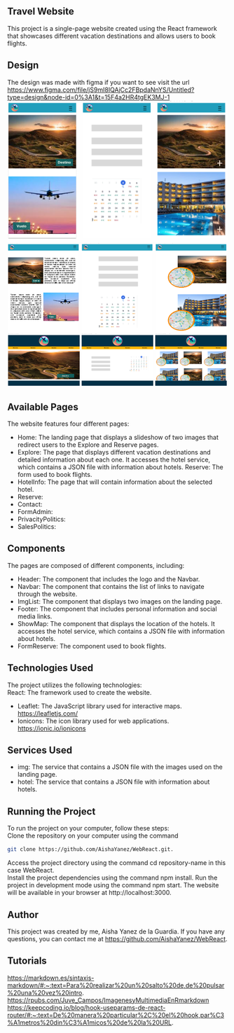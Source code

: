 ## Travel Website  
This project is a single-page website created using the React framework that showcases different vacation destinations and allows users to book flights.

## Design  
The design was made with figma if you want to see visit the url
https://www.figma.com/file/jS9mI8IQAjCc2FBpdaNnYS/Untitled?type=design&node-id=0%3A1&t=15F4a2HR4tgEK3MJ-1  
![Figma tamaño movil](./public/assets/ReadmeImgs/Movil.png)  
![Figma tamaño tablet](./public/assets/ReadmeImgs/Tablet.png)
![Figma tamaño PC](./public/assets/ReadmeImgs/PC.png)

## Available Pages  
The website features four different pages:  
* Home: The landing page that displays a slideshow of two images that redirect users to the Explore and Reserve pages.  
* Explore: The page that displays different vacation destinations and detailed information about each one. It accesses the hotel service, which contains a JSON file with information about hotels.
Reserve: The form used to book flights.  
* HotelInfo: The page that will contain information about the selected hotel.
* Reserve: 
* Contact: 
* FormAdmin: 
* PrivacityPolitics: 
* SalesPolitics: 

## Components  
The pages are composed of different components, including:  
* Header: The component that includes the logo and the Navbar.  
* Navbar: The component that contains the list of links to navigate through the website.  
* ImgList: The component that displays two images on the landing page.  
* Footer: The component that includes personal information and social media links.  
* ShowMap: The component that displays the location of the hotels. It accesses the hotel service, which contains a JSON file with information about hotels.  
* FormReserve: The component used to book flights.

## Technologies Used  
The project utilizes the following technologies:  
React: The framework used to create the website.  
* Leaflet: The JavaScript library used for interactive maps.  
https://leafletjs.com/  
* Ionicons: The icon library used for web applications.  
https://ionic.io/ionicons

## Services Used  
* img: The service that contains a JSON file with the images used on the landing page.  
* hotel: The service that contains a JSON file with information about hotels.

## Running the Project  
To run the project on your computer, follow these steps:  
Clone the repository on your computer using the command
```sh
git clone https://github.com/AishaYanez/WebReact.git.  
```
Access the project directory using the command cd repository-name in this case WebReact.  
Install the project dependencies using the command npm install.
Run the project in development mode using the command npm start.
The website will be available in your browser at http://localhost:3000.

## Author  
This project was created by me, Aisha Yanez de la Guardia. If you have any questions, you can contact me at https://github.com/AishaYanez/WebReact.

## Tutorials  
https://markdown.es/sintaxis-markdown/#:~:text=Para%20realizar%20un%20salto%20de,de%20pulsar%20una%20vez%20intro.  
https://rpubs.com/Juve_Campos/ImagenesyMultimediaEnRmarkdown
https://keepcoding.io/blog/hook-useparams-de-react-router/#:~:text=De%20manera%20particular%2C%20el%20hook,par%C3%A1metros%20din%C3%A1micos%20de%20la%20URL.